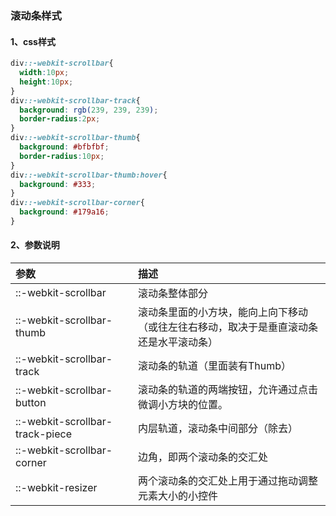 ### 滚动条样式

#### 1、css样式

```css
div::-webkit-scrollbar{
  width:10px;
  height:10px;
}
div::-webkit-scrollbar-track{
  background: rgb(239, 239, 239);
  border-radius:2px;
}
div::-webkit-scrollbar-thumb{
  background: #bfbfbf;
  border-radius:10px;
}
div::-webkit-scrollbar-thumb:hover{
  background: #333;
}
div::-webkit-scrollbar-corner{
  background: #179a16;
}
```

#### 2、参数说明

| 参数        | 描述           |
|:-------------|:-------------|
|::-webkit-scrollbar| 滚动条整体部分|
|::-webkit-scrollbar-thumb | 滚动条里面的小方块，能向上向下移动<br>（或往左往右移动，取决于是垂直滚动条还是水平滚动条）|
|::-webkit-scrollbar-track | 滚动条的轨道（里面装有Thumb）|
|::-webkit-scrollbar-button| 滚动条的轨道的两端按钮，允许通过点击微调小方块的位置。|
|::-webkit-scrollbar-track-piece |内层轨道，滚动条中间部分（除去）|
|::-webkit-scrollbar-corner| 边角，即两个滚动条的交汇处|
|::-webkit-resizer| 两个滚动条的交汇处上用于通过拖动调整元素大小的小控件|